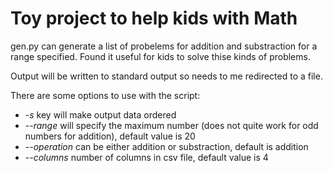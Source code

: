 # Toy project to help kids with Math

gen.py can generate a list of probelems for addition and substraction
for a range specified. Found it useful for kids to solve thise kinds
of problems.

Output will be written to standard output so needs to me redirected
to a file.

There are some options to use with the script:
* _*-s*_ key will make output data ordered
* _*--range*_ will specify the maximum number (does not quite work
for odd numbers for addition), default value is 20
* _*--operation*_ can be either addition or substraction, default is
addition
* _*--columns*_ number of columns in csv file, default value is 4
